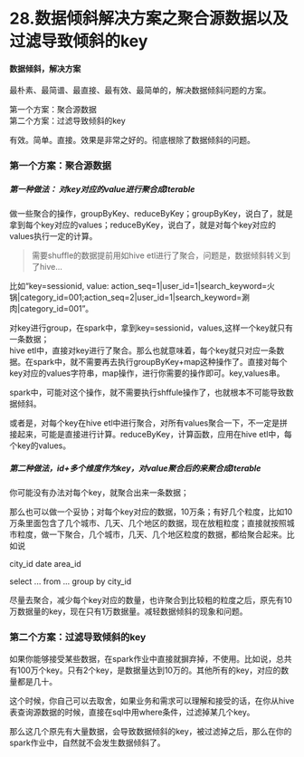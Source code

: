 # 28.数据倾斜解决方案之聚合源数据以及过滤导致倾斜的key

#### 数据倾斜，解决方案  
最朴素、最简谱、最直接、最有效、最简单的，解决数据倾斜问题的方案。  

第一个方案：聚合源数据   
第二个方案：过滤导致倾斜的key  

有效。简单。直接。效果是非常之好的。彻底根除了数据倾斜的问题。

### 第一个方案：聚合源数据   

##### 第一种做法： 对key对应的value进行聚合成Iterable  
做一些聚合的操作，groupByKey、reduceByKey；groupByKey，说白了，就是拿到每个key对应的values；reduceByKey，说白了，就是对每个key对应的values执行一定的计算。

> 需要shuffle的数据提前用如hive etl进行了聚合，问题是，数据倾斜转义到了hive...

比如“key=sessionid, value: action_seq=1|user_id=1|search_keyword=火锅|category_id=001;action_seq=2|user_id=1|search_keyword=涮肉|category_id=001”。

对key进行group，在spark中，拿到key=sessionid，values<Iterable>,这样一个key就只有一条数据；    
hive etl中，直接对key进行了聚合。那么也就意味着，每个key就只对应一条数据。在spark中，就不需要再去执行groupByKey+map这种操作了。直接对每个key对应的values字符串，map操作，进行你需要的操作即可。key,values串。

spark中，可能对这个操作，就不需要执行shffule操作了，也就根本不可能导致数据倾斜。

或者是，对每个key在hive etl中进行聚合，对所有values聚合一下，不一定是拼接起来，可能是直接进行计算。reduceByKey，计算函数，应用在hive etl中，每个key的values。  

##### 第二种做法，id+多个维度作为key，对value聚合后的来聚合成Iterable

你可能没有办法对每个key，就聚合出来一条数据；  

那么也可以做一个妥协；对每个key对应的数据，10万条；有好几个粒度，比如10万条里面包含了几个城市、几天、几个地区的数据，现在放粗粒度；直接就按照城市粒度，做一下聚合，几个城市，几天、几个地区粒度的数据，都给聚合起来。比如说

city_id date area_id

select ... from ... group by city_id

尽量去聚合，减少每个key对应的数量，也许聚合到比较粗的粒度之后，原先有10万数据量的key，现在只有1万数据量。减轻数据倾斜的现象和问题。

### 第二个方案：过滤导致倾斜的key

如果你能够接受某些数据，在spark作业中直接就摒弃掉，不使用。比如说，总共有100万个key。只有2个key，是数据量达到10万的。其他所有的key，对应的数量都是几十。

这个时候，你自己可以去取舍，如果业务和需求可以理解和接受的话，在你从hive表查询源数据的时候，直接在sql中用where条件，过滤掉某几个key。

那么这几个原先有大量数据，会导致数据倾斜的key，被过滤掉之后，那么在你的spark作业中，自然就不会发生数据倾斜了。
